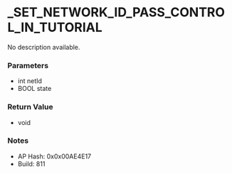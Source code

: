 # _SET_NETWORK_ID_PASS_CONTROL_IN_TUTORIAL

No description available.

### Parameters
* int netId
* BOOL state

### Return Value
* void

### Notes
* AP Hash: 0x0x00AE4E17
* Build: 811

